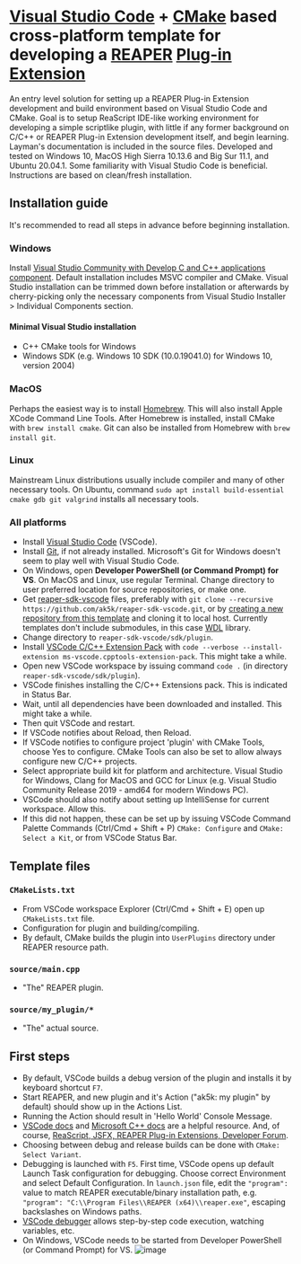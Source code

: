 # [Visual Studio Code](https://code.visualstudio.com/) + [CMake](https://cmake.org/) based cross-platform template for developing a [REAPER](https://www.reaper.fm/) [Plug-in Extension](https://www.reaper.fm/sdk/plugin/plugin.php)
An entry level solution for setting up a REAPER Plug-in Extension development and build environment based on Visual Studio Code and CMake. Goal is to setup ReaScript IDE-like working environment for developing a simple scriptlike plugin, with little if any former background on C/C++ or REAPER Plug-in Extension development itself, and begin learning. Layman's documentation is included in the source files. Developed and tested on Windows 10, MacOS High Sierra 10.13.6 and Big Sur 11.1, and Ubuntu 20.04.1. Some familiarity with Visual Studio Code is beneficial. Instructions are based on clean/fresh installation.
## Installation guide
It's recommended to read all steps in advance before beginning installation.
### Windows
Install [Visual Studio Community with Develop C and C++ applications component](https://visualstudio.microsoft.com/vs/features/cplusplus/). Default installation includes MSVC compiler and CMake. Visual Studio installation can be trimmed down before installation or afterwards by cherry-picking only the necessary components from Visual Studio Installer > Individual Components section.
#### Minimal Visual Studio installation
* C++ CMake tools for Windows
* Windows SDK (e.g. Windows 10 SDK (10.0.19041.0) for Windows 10, version 2004)
### MacOS
Perhaps the easiest way is to install [Homebrew](https://brew.sh/). This will also install Apple XCode Command Line Tools. After Homebrew is installed, install CMake with `brew install cmake`. Git can also be installed from Homebrew with `brew install git`.
### Linux
Mainstream Linux distributions usually include compiler and many of other necessary tools. On Ubuntu, command `sudo apt install build-essential cmake gdb git valgrind` installs all necessary tools.
### All platforms
* Install [Visual Studio Code](https://code.visualstudio.com/) (VSCode).
* Install [Git](https://git-scm.com/downloads), if not already installed. Microsoft's Git for Windows doesn't seem to play well with Visual Studio Code. 
* On Windows, open **Developer PowerShell (or Command Prompt) for VS**. On MacOS and Linux, use regular Terminal. Change directory to user preferred location for source repositories, or make one.
* Get [reaper-sdk-vscode](https://github.com/ak5k/reaper-sdk-vscode) files, preferably with `git clone --recursive https://github.com/ak5k/reaper-sdk-vscode.git`, or by [creating a new repository from this template](https://docs.github.com/en/free-pro-team@latest/github/creating-cloning-and-archiving-repositories/creating-a-repository-from-a-template) and cloning it to local host. Currently templates don't include submodules, in this case [WDL](https://www.cockos.com/wdl/) library.
* Change directory to `reaper-sdk-vscode/sdk/plugin`.
* Install [VSCode C/C++ Extension Pack](https://marketplace.visualstudio.com/items?itemName=ms-vscode.cpptools-extension-pack) with `code --verbose --install-extension ms-vscode.cpptools-extension-pack`. This might take a while.
* Open new VSCode workspace by issuing command `code .` (in directory `reaper-sdk-vscode/sdk/plugin`).
* VSCode finishes installing the C/C++ Extensions pack. This is indicated in Status Bar.
* Wait, until all dependencies have been downloaded and installed. This might take a while. 
* Then quit VSCode and restart.
* If VSCode notifies about Reload, then Reload.
* If VSCode notifies to configure project 'plugin' with CMake Tools, choose Yes to configure. CMake Tools can also be set to allow always configure new C/C++ projects.
* Select appropriate build kit for platform and architecture. Visual Studio for Windows, Clang for MacOS and GCC for Linux (e.g. Visual Studio Community Release 2019 - amd64 for modern Windows PC).
* VSCode should also notify about setting up IntelliSense for current workspace. Allow this.
* If this did not happen, these can be set up by issuing VSCode Command Palette Commands (Ctrl/Cmd + Shift + P) `CMake: Configure` and `CMake: Select a Kit`, or from VSCode Status Bar. 
## Template files
### `CMakeLists.txt`
* From VSCode workspace Explorer (Ctrl/Cmd + Shift + E) open up `CMakeLists.txt` file.
* Configuration for plugin and building/compiling.
* By default, CMake builds the plugin into `UserPlugins` directory under REAPER resource path.
### `source/main.cpp`
* "The" REAPER plugin.
### `source/my_plugin/*`
* "The" actual source.
## First steps
* By default, VSCode builds a debug version of the plugin and installs it by keyboard shortcut `F7`.
* Start REAPER, and new plugin and it's Action ("ak5k: my plugin" by default) should show up in the Actions List.
* Running the Action should result in 'Hello World' Console Message.
* [VSCode docs](https://code.visualstudio.com/docs/languages/cpp#_tutorials) and [Microsoft C++ docs](https://docs.microsoft.com/en-us/cpp/cpp/) are a helpful resource. And, of course, [ReaScript, JSFX, REAPER Plug-in Extensions, Developer Forum](https://forum.cockos.com/forumdisplay.php?f=3).
* Choosing between debug and release builds can be done with `CMake: Select Variant`.
* Debugging is launched with `F5`. First time, VSCode opens up default Launch Task configuration for debugging. Choose correct Environment and select Default Configuration. In `launch.json` file, edit the `"program":` value to match REAPER executable/binary installation path, e.g. `"program": "C:\\Program Files\\REAPER (x64)\\reaper.exe"`, escaping backslashes on Windows paths.
* [VSCode debugger](https://code.visualstudio.com/docs/cpp/cpp-debug) allows step-by-step code execution, watching variables, etc.
* On Windows, VSCode needs to be started from Developer PowerShell (or Command Prompt) for VS.
![image](https://i.imgur.com/N4LuyFV.gif)
